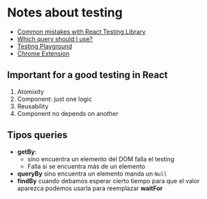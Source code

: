 # Notes about testing
- [Common mistakes with React Testing Library](https://kentcdodds.com/blog/common-mistakes-with-react-testing-library)
- [Which query should I use?](https://testing-library.com/docs/queries/about)
- [Testing Playground](https://testing-playground.com/)
- [Chrome Extension](https://chrome.google.com/webstore/detail/testing-playground/hejbmebodbijjdhflfknehhcgaklhano/related)


## Important for a good testing in React
1. Atomixity
2. Component: just one logic
3. Reusability
4. Component no depends on another

## Tipos queries
- **getBy**: 
  - sino encuentra un elemento del DOM falla el testing
  - Falla si se encuentra más de un elemento
- **queryBy** sino encuentra un elemento manda un `Null`
- **findBy** cuando debamos esperar cierto tiempo para que el valor aparezca podemos usarla para reemplazar **waitFor**
